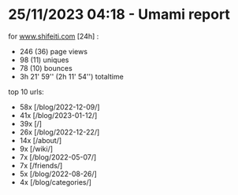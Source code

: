 # 25/11/2023 04:18 - Umami report
for www.shifeiti.com [24h] :

 - 246 (36) page views
 - 98 (11) uniques
 - 78 (10) bounces
 - 3h 21' 59'' (2h 11' 54'') totaltime


top 10 urls:
 - 58x [/blog/2022-12-09/]
 - 41x [/blog/2023-01-12/]
 - 39x [/]
 - 26x [/blog/2022-12-22/]
 - 14x [/about/]
 - 9x [/wiki/]
 - 7x [/blog/2022-05-07/]
 - 7x [/friends/]
 - 5x [/blog/2022-08-26/]
 - 4x [/blog/categories/]


